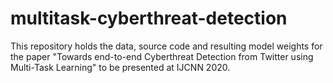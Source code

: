 # multitask-cyberthreat-detection
This repository holds the data, source code and resulting model weights for the paper "Towards end-to-end Cyberthreat Detection from Twitter using Multi-Task Learning" to be presented at IJCNN 2020.

